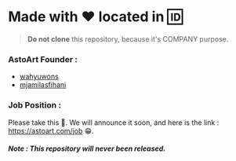 # Made with :heart: located in :id:

> **Do not clone** this repository, because it's COMPANY purpose.

### AstoArt Founder :

 * [wahyuwons](https://github.com/wahyuwons)
 * [mjamilasfihani](https://github.com/mjamilasfihani)

### Job Position :

Please take this :taco:. We will announce it soon,
and here is the link : https://astoart.com/job :grin:.

##### Note : This repository will never been released.